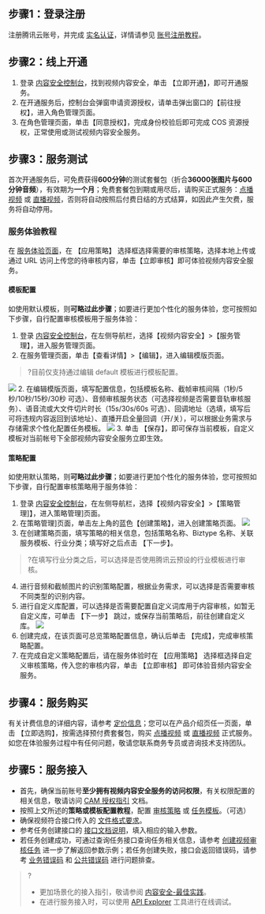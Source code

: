 ## 步骤1：登录注册
注册腾讯云账号，并完成 [实名认证](https://cloud.tencent.com/document/product/378/10496)，详情请参见 [账号注册教程](https://cloud.tencent.com/document/product/378/17985)。

## 步骤2：线上开通
1. 登录 [内容安全控制台](https://console.cloud.tencent.com/cms/video)，找到视频内容安全，单击 【立即开通】，即可开通服务。
2. 在开通服务后，控制台会弹窗申请资源授权，请单击弹出窗口的【前往授权】，进入角色管理页面。
3. 在角色管理页面，单击【同意授权】，完成身份校验后即可完成 COS 资源授权，正常使用或测试视频内容安全服务。

## 步骤3：服务测试
首次开通服务后，可免费获得**600分钟**的测试套餐包（折合**36000张图片与600分钟音频**），有效期为**一个月**；免费套餐包到期或用尽后，请购买正式服务：[点播视频](https://buy.cloud.tencent.com/pvm) 或 [直播视频](https://buy.cloud.tencent.com/lvm?type=image)，否则将自动按照后付费日结的方式结算，如因此产生欠费，服务将自动停用。

### 服务体验教程
在  [服务体验页面](https://console.cloud.tencent.com/cms/video/experience)，在 【应用策略】 选择框选择需要的审核策略，选择本地上传或通过 URL 访问上传您的待审核内容，单击【立即审核】即可体验视频内容安全服务。

#### 模板配置[](id:MBPZ)
如使用默认模板，则**可略过此步骤**；如要进行更加个性化的服务体验，您可按照如下步骤，自行配置审核模板用于服务体验：
1. 登录 [内容安全控制台](https://console.cloud.tencent.com/cms/video/srvconfig)，在左侧导航栏，选择【视频内容安全】>【服务管理】，进入服务管理页面。
2. 在服务管理页面，单击【查看详情】>【编辑】，进入编辑模版页面。
>?目前仅支持通过编辑 default 模板进行模板配置。
>
![](https://main.qcloudimg.com/raw/2e946c8ac13d9ebc1e7d17377db023af.png)
2. 在编辑模版页面，填写配置信息，包括模板名称、截帧审核间隔（1秒/5秒/10秒/15秒/30秒 可选）、音频审核服务状态（可选择视频是否需要音轨审核服务）、语音流或大文件切片时长（15s/30s/60s 可选）、回调地址（选填，填写后可将违规内容返回到该地址）、直播开启全量回调（开/关），可以根据业务需求与存储需求个性化配置任务模板。
![](https://main.qcloudimg.com/raw/53839a73cd438a2d6179bebff3a82bdb.png)
3. 单击 【保存】，即可保存当前模板，自定义模板对当前帐号下全部视频内容安全服务立即生效。

#### 策略配置[](id:CLPZ)
如使用默认策略，则**可略过此步骤**；如要进行更加个性化的服务体验，您可按照如下步骤，自行配置审核策略用于服务体验：
1. 登录 [内容安全控制台](https://console.cloud.tencent.com/cms/video/srvconfig)，在左侧导航栏，选择【视频内容安全】>【策略管理]】，进入策略管理]页面。
2. 在策略管理]页面，单击左上角的蓝色【创建策略】，进入创建策略页面。
![](https://main.qcloudimg.com/raw/b53d4e1a2f3962ec8ca243714a1bc0df.png)
3. 在创建策略页面，填写策略的相关信息，包括策略名称、Biztype 名称、关联服务模板、行业分类；填写好之后点击 【下一步】。
>?在填写行业分类之后，可以选择是否使用腾讯云预设的行业模板进行审核。
4. 进行音频和截帧图片的识别策略配置，根据业务需求，可以选择是否需要审核不同类型的识别内容。
5. 进行自定义库配置，可以选择是否需要配置自定义词库用于内容审核，如暂无自定义库，可单击 【下一步】 跳过，或保存当前策略后，前往创建自定义库。
![](https://main.qcloudimg.com/raw/4959f83cd9493d69af982ac75954e832.png)
6. 创建完成，在该页面可总览策略配置信息，确认后单击 【完成】，完成审核策略配置。
7. 在完成自定义策略配置后，请在服务体验时在 【应用策略】 选择框选择自定义审核策略，传入您的审核内容，单击 【立即审核】 即可体验音频内容安全服务。

## 步骤4：服务购买
有关计费信息的详细内容，请参考 [定价信息](https://cloud.tencent.com/product/vm/pricing)；您可以在产品介绍页任一页面，单击 【立即选购】，按需选择预付费套餐包，购买 [点播视频](https://buy.cloud.tencent.com/pvm) 或 [直播视频](https://buy.cloud.tencent.com/lvm?type=image) 正式服务。如您在体验服务过程中有任何问题，敬请您联系商务专员或咨询技术支持团队。

## 步骤5：服务接入
- 首先，确保当前账号**至少拥有视频内容安全服务的访问权限**，有关权限配置的相关信息，敬请访问 [CAM 授权指引](需要链接) 文档。
- 按照上文所述的**策略或模板配置教程**，配置 [审核策略](#CLPZ) 或 [任务模板](#MBPZ)。（可选）
- 确保视频符合接口传入的 [文件格式要求](https://cloud.tencent.com/document/product/1265/51879#1.-.E6.8E.A5.E5.8F.A3.E6.8F.8F.E8.BF.B0)。
- 参考任务创建接口的 [接口文档说明](https://cloud.tencent.com/document/product/1265/51879#2.-.E8.BE.93.E5.85.A5.E5.8F.82.E6.95.B0)，填入相应的输入参数。
- 若任务创建成功，可通过查询任务接口查询任务相关信息，请参考 [创建视频审核任务](https://cloud.tencent.com/document/product/1265/51879#.E7.A4.BA.E4.BE.8B1-.E5.88.9B.E5.BB.BA.E8.A7.86.E9.A2.91.E5.AE.A1.E6.A0.B8.E4.BB.BB.E5.8A.A1) 进一步了解返回参数示例；若任务创建失败，接口会返回错误码，请参考 [业务错误码](https://cloud.tencent.com/document/product/1265/51879#6.-.E9.94.99.E8.AF.AF.E7.A0.81) 和 [公共错误码](https://cloud.tencent.com/document/api/1125/53280#.E5.85.AC.E5.85.B1.E9.94.99.E8.AF.AF.E7.A0.81) 进行问题排查。

>?
>- 更加场景化的接入指引，敬请参阅 [内容安全-最佳实践](需要链接)。
>- 在进行服务接入时，可以使用 [API Explorer](https://cloud.tencent.com/document/product/1278/46697) 工具进行在线调试。
